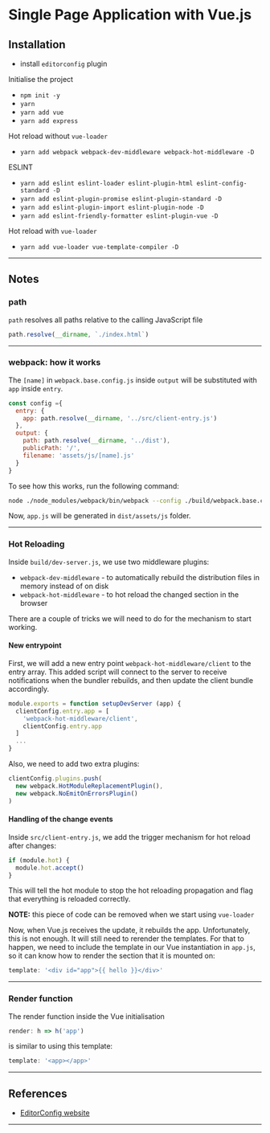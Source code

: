 # Single Page Application with Vue.js

## Installation

- install `editorconfig` plugin

Initialise the project

- `npm init -y`
- `yarn`
- `yarn add vue`
- `yarn add express`

Hot reload without `vue-loader`

- `yarn add webpack webpack-dev-middleware webpack-hot-middleware -D`

ESLINT

- `yarn add eslint eslint-loader eslint-plugin-html eslint-config-standard -D`
- `yarn add eslint-plugin-promise eslint-plugin-standard -D`
- `yarn add eslint-plugin-import eslint-plugin-node -D`
- `yarn add eslint-friendly-formatter eslint-plugin-vue -D`

Hot reload with `vue-loader`

- `yarn add vue-loader vue-template-compiler -D`

---

## Notes

### path

`path` resolves all paths relative to the calling JavaScript file

```js
path.resolve(__dirname, `./index.html`)
```

---

### webpack: how it works

The `[name]` in `webpack.base.config.js` inside `output` will be substituted with `app` inside `entry`.

```js
const config ={
  entry: {
    app: path.resolve(__dirname, '../src/client-entry.js')
  },
  output: {
    path: path.resolve(__dirname, '../dist'),
    publicPath: '/',
    filename: 'assets/js/[name].js'
  }
}
```

To see how this works, run the following command:

```bash
node ./node_modules/webpack/bin/webpack --config ./build/webpack.base.config.js
```

Now, `app.js` will be generated in `dist/assets/js` folder.

---

### Hot Reloading

Inside `build/dev-server.js`, we use two middleware plugins:

- `webpack-dev-middleware` - to automatically rebuild the distribution files in memory instead of on disk
- `webpack-hot-middleware` - to hot reload the changed section in the browser

There are a couple of tricks we will need to do for the mechanism to start working.

#### New entrypoint

First, we will add a new entry point `webpack-hot-middleware/client` to the entry array.
This added script will connect to the server to receive notifications
when the bundler rebuilds, and then update the client bundle accordingly.

```js
module.exports = function setupDevServer (app) {
  clientConfig.entry.app = [
    'webpack-hot-middleware/client',
    clientConfig.entry.app
  ]
  ...
}
```

Also, we need to add two extra plugins:

```js
clientConfig.plugins.push(
  new webpack.HotModuleReplacementPlugin(),
  new webpack.NoEmitOnErrorsPlugin()
)
```

#### Handling of the change events

Inside `src/client-entry.js`, we add the trigger mechanism for hot reload after changes:

```js
if (module.hot) {
  module.hot.accept()
}
```

This will tell the hot module to stop the hot reloading propagation and flag
that everything is reloaded correctly.

__NOTE:__ this piece of code can be removed when we start using `vue-loader`

Now, when Vue.js receives the update, it rebuilds the app. Unfortunately, this is not enough.
It will still need to rerender the templates. For that to happen, we need to include the template
in our Vue instantiation in `app.js`, so it can know how to render the section that it is mounted on:

```js
template: '<div id="app">{{ hello }}</div>'
```

---

### Render function

The render function inside the Vue initialisation

```js
render: h => h('app')
```

is similar to using this template:

```js
template: '<app></app>'
```

---

## References

- [EditorConfig website](http://editorconfig.org/)

---
